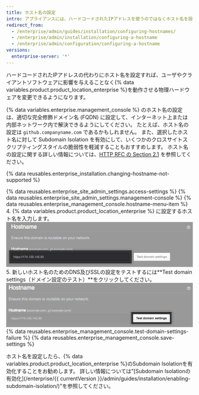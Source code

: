 ```yaml
---
title: ホスト名の設定
intro: アプライアンスには、ハードコードされたIPアドレスを使うのではなくホスト名を設定することをおすすめします。
redirect_from:
  - /enterprise/admin/guides/installation/configuring-hostnames/
  - /enterprise/admin/installation/configuring-a-hostname
  - /enterprise/admin/configuration/configuring-a-hostname
versions:
  enterprise-server: '*'
---
```


ハードコードされたIPアドレスの代わりにホスト名を設定すれば、ユーザやクライアントソフトウェアに影響を与えることなく{% data variables.product.product_location_enterprise %}を動作させる物理ハードウェアを変更できるようになります。

{% data variables.enterprise.management_console %} のホスト名の設定は、適切な完全修飾ドメイン名 (FQDN) に設定して、インターネット上または内部ネットワーク内で解決できるようにしてください。 たとえば、ホスト名の設定は `github.companyname.com` であるかもしれません。 また、選択したホスト名に対して Subdomain Isolation を有効にして、いくつかのクロスサイトスクリプティングスタイルの脆弱性を軽減することもおすすめします。 ホスト名の設定に関する詳しい情報については、[HTTP RFC の Section 2.1](https://tools.ietf.org/html/rfc1123#section-2) を参照してください。

{% data reusables.enterprise_installation.changing-hostname-not-supported %}

{% data reusables.enterprise_site_admin_settings.access-settings %}
{% data reusables.enterprise_site_admin_settings.management-console %}
{% data reusables.enterprise_management_console.hostname-menu-item %}
4. {% data variables.product.product_location_enterprise %} に設定するホスト名を入力します。 ![ホスト名を設定するためのフィールド](/assets/images/enterprise/management-console/hostname-field.png)
5. 新しいホスト名のためのDNS及びSSLの設定をテストするには**Test domain settings（ドメイン設定のテスト）**をクリックしてください。 ![[Test domain settings] ボタン](/assets/images/enterprise/management-console/test-domain-settings.png)
{% data reusables.enterprise_management_console.test-domain-settings-failure %}
{% data reusables.enterprise_management_console.save-settings %}

ホスト名を設定したら、{% data variables.product.product_location_enterprise %}のSubdomain Isolationを有効化することをお勧めします。 詳しい情報については"[Subdomain Isolationの有効化](/enterprise/{{ currentVersion }}/admin/guides/installation/enabling-subdomain-isolation/)"を参照してください。

